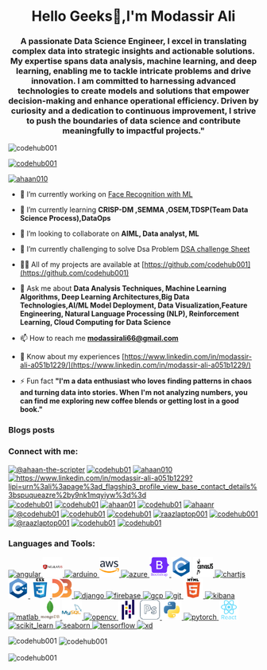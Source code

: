 <h1 align="center">Hello Geeks👋,I'm Modassir Ali</h1>
<h3 align="center">A passionate Data Science Engineer, I excel in translating complex data into strategic insights and actionable solutions. My expertise spans data analysis, machine learning, and deep learning, enabling me to tackle intricate problems and drive innovation. I am committed to harnessing advanced technologies to create models and solutions that empower decision-making and enhance operational efficiency. Driven by curiosity and a dedication to continuous improvement, I strive to push the boundaries of data science and contribute meaningfully to impactful projects."</h3>

<p align="left"> <img src="https://komarev.com/ghpvc/?username=codehub001&label=Profile%20views&color=0e75b6&style=flat" alt="codehub001" /> </p>

<p align="left"> <a href="https://github.com/ryo-ma/github-profile-trophy"><img src="https://github-profile-trophy.vercel.app/?username=codehub001" alt="codehub001" /></a> </p>

<p align="left"> <a href="https://twitter.com/ahaan010" target="blank"><img src="https://img.shields.io/twitter/follow/ahaan010?logo=twitter&style=for-the-badge" alt="ahaan010" /></a> </p>

- 🔭 I’m currently working on [Face Recognition with ML](https://github.com/codehub001/Face-Recognition-using-ML-And-Deeplearning-)

- 🌱 I’m currently learning **CRISP-DM ,SEMMA ,OSEM,TDSP(Team Data Science Process),DataOps**

- 👯 I’m looking to collaborate on **AIML, Data analyst, ML**

- 🤝 I’m currently challenging to solve Dsa Problem [DSA challenge Sheet](https://github.com/codehub001/CrackYourInternship)

- 👨‍💻 All of my projects are available at [https://github.com/codehub001](https://github.com/codehub001)

- 💬 Ask me about **Data Analysis Techniques, Machine Learning Algorithms, Deep Learning Architectures,Big Data Technologies,AI/ML Model Deployment, Data Visualization,Feature Engineering, Natural Language Processing (NLP), Reinforcement Learning, Cloud Computing for Data Science**

- 📫 How to reach me **modassirali66@gmail.com**

- 📄 Know about my experiences [https://www.linkedin.com/in/modassir-ali-a051b1229/](https://www.linkedin.com/in/modassir-ali-a051b1229/)

- ⚡ Fun fact **"I'm a data enthusiast who loves finding patterns in chaos and turning data into stories. When I'm not analyzing numbers, you can find me exploring new coffee blends or getting lost in a good book."**

### Blogs posts
<!-- BLOG-POST-LIST:START -->
<!-- BLOG-POST-LIST:END -->

<h3 align="left">Connect with me:</h3>
<p align="left">
<a href="https://codepen.io/@ahaan-the-scripter" target="blank"><img align="center" src="https://raw.githubusercontent.com/rahuldkjain/github-profile-readme-generator/master/src/images/icons/Social/codepen.svg" alt="@ahaan-the-scripter" height="30" width="40" /></a>
<a href="https://dev.to/codehub01" target="blank"><img align="center" src="https://raw.githubusercontent.com/rahuldkjain/github-profile-readme-generator/master/src/images/icons/Social/devto.svg" alt="codehub01" height="30" width="40" /></a>
<a href="https://twitter.com/ahaan010" target="blank"><img align="center" src="https://raw.githubusercontent.com/rahuldkjain/github-profile-readme-generator/master/src/images/icons/Social/twitter.svg" alt="ahaan010" height="30" width="40" /></a>
<a href="https://linkedin.com/in/https://www.linkedin.com/in/modassir-ali-a051b1229?lipi=urn%3ali%3apage%3ad_flagship3_profile_view_base_contact_details%3bspuqueazre%2by9nk1mqyiyw%3d%3d" target="blank"><img align="center" src="https://raw.githubusercontent.com/rahuldkjain/github-profile-readme-generator/master/src/images/icons/Social/linked-in-alt.svg" alt="https://www.linkedin.com/in/modassir-ali-a051b1229?lipi=urn%3ali%3apage%3ad_flagship3_profile_view_base_contact_details%3bspuqueazre%2by9nk1mqyiyw%3d%3d" height="30" width="40" /></a>
<a href="https://stackoverflow.com/users/codehub01" target="blank"><img align="center" src="https://raw.githubusercontent.com/rahuldkjain/github-profile-readme-generator/master/src/images/icons/Social/stack-overflow.svg" alt="codehub01" height="30" width="40" /></a>
<a href="https://codesandbox.com/codehub01" target="blank"><img align="center" src="https://raw.githubusercontent.com/rahuldkjain/github-profile-readme-generator/master/src/images/icons/Social/codesandbox.svg" alt="codehub01" height="30" width="40" /></a>
<a href="https://kaggle.com/ahaan01" target="blank"><img align="center" src="https://raw.githubusercontent.com/rahuldkjain/github-profile-readme-generator/master/src/images/icons/Social/kaggle.svg" alt="ahaan01" height="30" width="40" /></a>
<a href="https://dribbble.com/codehub01" target="blank"><img align="center" src="https://raw.githubusercontent.com/rahuldkjain/github-profile-readme-generator/master/src/images/icons/Social/dribbble.svg" alt="codehub01" height="30" width="40" /></a>
<a href="https://www.behance.net/ahaanr" target="blank"><img align="center" src="https://raw.githubusercontent.com/rahuldkjain/github-profile-readme-generator/master/src/images/icons/Social/behance.svg" alt="ahaanr" height="30" width="40" /></a>
<a href="https://hashnode.com/@codehub01" target="blank"><img align="center" src="https://raw.githubusercontent.com/rahuldkjain/github-profile-readme-generator/master/src/images/icons/Social/hashnode.svg" alt="@codehub01" height="30" width="40" /></a>
<a href="https://www.codechef.com/users/codehub01" target="blank"><img align="center" src="https://cdn.jsdelivr.net/npm/simple-icons@3.1.0/icons/codechef.svg" alt="codehub01" height="30" width="40" /></a>
<a href="https://www.hackerrank.com/codehub01" target="blank"><img align="center" src="https://raw.githubusercontent.com/rahuldkjain/github-profile-readme-generator/master/src/images/icons/Social/hackerrank.svg" alt="codehub01" height="30" width="40" /></a>
<a href="https://codeforces.com/profile/raazlaptop001" target="blank"><img align="center" src="https://raw.githubusercontent.com/rahuldkjain/github-profile-readme-generator/master/src/images/icons/Social/codeforces.svg" alt="raazlaptop001" height="30" width="40" /></a>
<a href="https://www.leetcode.com/codehub001" target="blank"><img align="center" src="https://raw.githubusercontent.com/rahuldkjain/github-profile-readme-generator/master/src/images/icons/Social/leet-code.svg" alt="codehub001" height="30" width="40" /></a>
<a href="https://www.hackerearth.com/@raazlaptop001" target="blank"><img align="center" src="https://raw.githubusercontent.com/rahuldkjain/github-profile-readme-generator/master/src/images/icons/Social/hackerearth.svg" alt="@raazlaptop001" height="30" width="40" /></a>
<a href="https://auth.geeksforgeeks.org/user/codehub01" target="blank"><img align="center" src="https://raw.githubusercontent.com/rahuldkjain/github-profile-readme-generator/master/src/images/icons/Social/geeks-for-geeks.svg" alt="codehub01" height="30" width="40" /></a>
<a href="https://www.topcoder.com/members/codehub01" target="blank"><img align="center" src="https://raw.githubusercontent.com/rahuldkjain/github-profile-readme-generator/master/src/images/icons/Social/topcoder.svg" alt="codehub01" height="30" width="40" /></a>
</p>

<h3 align="left">Languages and Tools:</h3>
<p align="left"> <a href="https://angular.io" target="_blank" rel="noreferrer"> <img src="https://angular.io/assets/images/logos/angular/angular.svg" alt="angular" width="40" height="40"/> </a> <a href="https://angular.io" target="_blank" rel="noreferrer"> <img src="https://raw.githubusercontent.com/devicons/devicon/master/icons/angularjs/angularjs-original-wordmark.svg" alt="angularjs" width="40" height="40"/> </a> <a href="https://www.arduino.cc/" target="_blank" rel="noreferrer"> <img src="https://cdn.worldvectorlogo.com/logos/arduino-1.svg" alt="arduino" width="40" height="40"/> </a> <a href="https://aws.amazon.com" target="_blank" rel="noreferrer"> <img src="https://raw.githubusercontent.com/devicons/devicon/master/icons/amazonwebservices/amazonwebservices-original-wordmark.svg" alt="aws" width="40" height="40"/> </a> <a href="https://azure.microsoft.com/en-in/" target="_blank" rel="noreferrer"> <img src="https://www.vectorlogo.zone/logos/microsoft_azure/microsoft_azure-icon.svg" alt="azure" width="40" height="40"/> </a> <a href="https://getbootstrap.com" target="_blank" rel="noreferrer"> <img src="https://raw.githubusercontent.com/devicons/devicon/master/icons/bootstrap/bootstrap-plain-wordmark.svg" alt="bootstrap" width="40" height="40"/> </a> <a href="https://www.cprogramming.com/" target="_blank" rel="noreferrer"> <img src="https://raw.githubusercontent.com/devicons/devicon/master/icons/c/c-original.svg" alt="c" width="40" height="40"/> </a> <a href="https://canvasjs.com" target="_blank" rel="noreferrer"> <img src="https://raw.githubusercontent.com/Hardik0307/Hardik0307/master/assets/canvasjs-charts.svg" alt="canvasjs" width="40" height="40"/> </a> <a href="https://www.chartjs.org" target="_blank" rel="noreferrer"> <img src="https://www.chartjs.org/media/logo-title.svg" alt="chartjs" width="40" height="40"/> </a> <a href="https://www.w3schools.com/cpp/" target="_blank" rel="noreferrer"> <img src="https://raw.githubusercontent.com/devicons/devicon/master/icons/cplusplus/cplusplus-original.svg" alt="cplusplus" width="40" height="40"/> </a> <a href="https://www.w3schools.com/css/" target="_blank" rel="noreferrer"> <img src="https://raw.githubusercontent.com/devicons/devicon/master/icons/css3/css3-original-wordmark.svg" alt="css3" width="40" height="40"/> </a> <a href="https://d3js.org/" target="_blank" rel="noreferrer"> <img src="https://raw.githubusercontent.com/devicons/devicon/master/icons/d3js/d3js-original.svg" alt="d3js" width="40" height="40"/> </a> <a href="https://www.djangoproject.com/" target="_blank" rel="noreferrer"> <img src="https://cdn.worldvectorlogo.com/logos/django.svg" alt="django" width="40" height="40"/> </a> <a href="https://firebase.google.com/" target="_blank" rel="noreferrer"> <img src="https://www.vectorlogo.zone/logos/firebase/firebase-icon.svg" alt="firebase" width="40" height="40"/> </a> <a href="https://cloud.google.com" target="_blank" rel="noreferrer"> <img src="https://www.vectorlogo.zone/logos/google_cloud/google_cloud-icon.svg" alt="gcp" width="40" height="40"/> </a> <a href="https://git-scm.com/" target="_blank" rel="noreferrer"> <img src="https://www.vectorlogo.zone/logos/git-scm/git-scm-icon.svg" alt="git" width="40" height="40"/> </a> <a href="https://www.w3.org/html/" target="_blank" rel="noreferrer"> <img src="https://raw.githubusercontent.com/devicons/devicon/master/icons/html5/html5-original-wordmark.svg" alt="html5" width="40" height="40"/> </a> <a href="https://www.elastic.co/kibana" target="_blank" rel="noreferrer"> <img src="https://www.vectorlogo.zone/logos/elasticco_kibana/elasticco_kibana-icon.svg" alt="kibana" width="40" height="40"/> </a> <a href="https://www.mathworks.com/" target="_blank" rel="noreferrer"> <img src="https://upload.wikimedia.org/wikipedia/commons/2/21/Matlab_Logo.png" alt="matlab" width="40" height="40"/> </a> <a href="https://www.mongodb.com/" target="_blank" rel="noreferrer"> <img src="https://raw.githubusercontent.com/devicons/devicon/master/icons/mongodb/mongodb-original-wordmark.svg" alt="mongodb" width="40" height="40"/> </a> <a href="https://www.mysql.com/" target="_blank" rel="noreferrer"> <img src="https://raw.githubusercontent.com/devicons/devicon/master/icons/mysql/mysql-original-wordmark.svg" alt="mysql" width="40" height="40"/> </a> <a href="https://opencv.org/" target="_blank" rel="noreferrer"> <img src="https://www.vectorlogo.zone/logos/opencv/opencv-icon.svg" alt="opencv" width="40" height="40"/> </a> <a href="https://pandas.pydata.org/" target="_blank" rel="noreferrer"> <img src="https://raw.githubusercontent.com/devicons/devicon/2ae2a900d2f041da66e950e4d48052658d850630/icons/pandas/pandas-original.svg" alt="pandas" width="40" height="40"/> </a> <a href="https://www.photoshop.com/en" target="_blank" rel="noreferrer"> <img src="https://raw.githubusercontent.com/devicons/devicon/master/icons/photoshop/photoshop-line.svg" alt="photoshop" width="40" height="40"/> </a> <a href="https://www.python.org" target="_blank" rel="noreferrer"> <img src="https://raw.githubusercontent.com/devicons/devicon/master/icons/python/python-original.svg" alt="python" width="40" height="40"/> </a> <a href="https://pytorch.org/" target="_blank" rel="noreferrer"> <img src="https://www.vectorlogo.zone/logos/pytorch/pytorch-icon.svg" alt="pytorch" width="40" height="40"/> </a> <a href="https://reactjs.org/" target="_blank" rel="noreferrer"> <img src="https://raw.githubusercontent.com/devicons/devicon/master/icons/react/react-original-wordmark.svg" alt="react" width="40" height="40"/> </a> <a href="https://scikit-learn.org/" target="_blank" rel="noreferrer"> <img src="https://upload.wikimedia.org/wikipedia/commons/0/05/Scikit_learn_logo_small.svg" alt="scikit_learn" width="40" height="40"/> </a> <a href="https://seaborn.pydata.org/" target="_blank" rel="noreferrer"> <img src="https://seaborn.pydata.org/_images/logo-mark-lightbg.svg" alt="seaborn" width="40" height="40"/> </a> <a href="https://www.tensorflow.org" target="_blank" rel="noreferrer"> <img src="https://www.vectorlogo.zone/logos/tensorflow/tensorflow-icon.svg" alt="tensorflow" width="40" height="40"/> </a> <a href="https://www.adobe.com/products/xd.html" target="_blank" rel="noreferrer"> <img src="https://cdn.worldvectorlogo.com/logos/adobe-xd.svg" alt="xd" width="40" height="40"/> </a> </p>

<p><img align="left" src="https://github-readme-stats.vercel.app/api/top-langs?username=codehub001&show_icons=true&locale=en&layout=compact" alt="codehub001" /></p>

<p>&nbsp;<img align="center" src="https://github-readme-stats.vercel.app/api?username=codehub001&show_icons=true&locale=en" alt="codehub001" /></p>

<p><img align="center" src="https://github-readme-streak-stats.herokuapp.com/?user=codehub001&" alt="codehub001" /></p>
